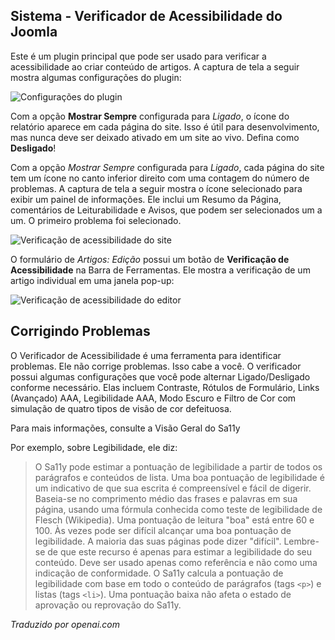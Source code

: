 <!-- Filename: jdocmanual?manual=user&heading=performance&filename=accessibility-checker.md / Display title: Verificador de Acessibilidade  -->

## Sistema - Verificador de Acessibilidade do Joomla

Este é um plugin principal que pode ser usado para verificar a acessibilidade ao criar conteúdo de artigos. A captura de tela a seguir mostra algumas configurações do plugin:

![Configurações do plugin](../../../en/images/performance/performance-jooa11y-plugin-form.png "Configurações do Plugin")

Com a opção **Mostrar Sempre** configurada para *Ligado*, o ícone do relatório aparece em cada página do site. Isso é útil para desenvolvimento, mas nunca deve ser deixado ativado em um site ao vivo. Defina como **Desligado**!

Com a opção *Mostrar Sempre* configurada para *Ligado*, cada página do site tem um ícone no canto inferior direito com uma contagem do número de problemas. A captura de tela a seguir mostra o ícone selecionado para exibir um painel de informações. Ele inclui um Resumo da Página, comentários de Leiturabilidade e Avisos, que podem ser selecionados um a um. O primeiro problema foi selecionado.

![Verificação de acessibilidade do site](../../../en/images/performance/performance-jooa11y-site-display.png "Verificação de acessibilidade do site")

O formulário de *Artigos: Edição* possui um botão de **Verificação de Acessibilidade** na Barra de Ferramentas. Ele mostra a verificação de um artigo individual em uma janela pop-up:

![Verificação de acessibilidade do editor](../../../en/images/performance/performance-jooa11y-admin-display.png "Verificação de acessibilidade do editor")

## Corrigindo Problemas

O Verificador de Acessibilidade é uma ferramenta para identificar problemas. Ele não corrige problemas. Isso cabe a você. O verificador possui algumas configurações que você pode alternar Ligado/Desligado conforme necessário. Elas incluem Contraste, Rótulos de Formulário, Links (Avançado) AAA, Legibilidade AAA, Modo Escuro e Filtro de Cor com simulação de quatro tipos de visão de cor defeituosa.

Para mais informações, consulte a Visão Geral do Sa11y

Por exemplo, sobre Legibilidade, ele diz:

> O Sa11y pode estimar a pontuação de legibilidade a partir de todos os parágrafos e conteúdos de lista. Uma boa pontuação de legibilidade é um indicativo de que sua escrita é compreensível e fácil de digerir. Baseia-se no comprimento médio das frases e palavras em sua página, usando uma fórmula conhecida como teste de legibilidade de Flesch (Wikipedia). Uma pontuação de leitura "boa" está entre 60 e 100. Às vezes pode ser difícil alcançar uma boa pontuação de legibilidade. A maioria das suas páginas pode dizer "difícil". Lembre-se de que este recurso é apenas para estimar a legibilidade do seu conteúdo. Deve ser usado apenas como referência e não como uma indicação de conformidade. O Sa11y calcula a pontuação de legibilidade com base em todo o conteúdo de parágrafos (tags `<p>`) e listas (tags `<li>`). Uma pontuação baixa não afeta o estado de aprovação ou reprovação do Sa11y.

*Traduzido por openai.com*

